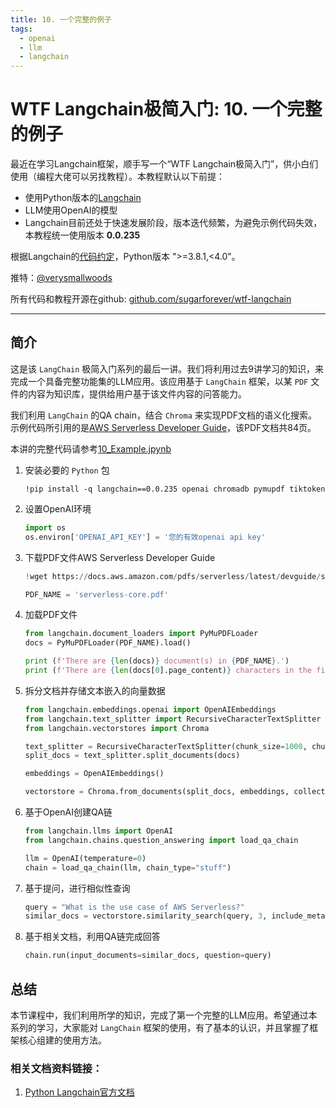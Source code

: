 ```yaml
---
title: 10. 一个完整的例子
tags:
  - openai
  - llm
  - langchain
---
```


# WTF Langchain极简入门: 10. 一个完整的例子

最近在学习Langchain框架，顺手写一个“WTF Langchain极简入门”，供小白们使用（编程大佬可以另找教程）。本教程默认以下前提：
- 使用Python版本的[Langchain](https://github.com/hwchase17/langchain)
- LLM使用OpenAI的模型
- Langchain目前还处于快速发展阶段，版本迭代频繁，为避免示例代码失效，本教程统一使用版本 **0.0.235**

根据Langchain的[代码约定](https://github.com/hwchase17/langchain/blob/v0.0.235/pyproject.toml#L14C1-L14C24)，Python版本 ">=3.8.1,<4.0"。

推特：[@verysmallwoods](https://twitter.com/verysmallwoods)

所有代码和教程开源在github: [github.com/sugarforever/wtf-langchain](https://github.com/sugarforever/wtf-langchain)

-----

## 简介

这是该 `LangChain` 极简入门系列的最后一讲。我们将利用过去9讲学习的知识，来完成一个具备完整功能集的LLM应用。该应用基于 `LangChain` 框架，以某 `PDF` 文件的内容为知识库，提供给用户基于该文件内容的问答能力。

我们利用 `LangChain` 的QA chain，结合 `Chroma` 来实现PDF文档的语义化搜索。示例代码所引用的是[AWS Serverless
Developer Guide](https://docs.aws.amazon.com/pdfs/serverless/latest/devguide/serverless-core.pdf)，该PDF文档共84页。

本讲的完整代码请参考[10_Example.jpynb](./10_Example.ipynb)

1. 安装必要的 `Python` 包

    ```shell
    !pip install -q langchain==0.0.235 openai chromadb pymupdf tiktoken
    ```

2. 设置OpenAI环境

    ```python
    import os
    os.environ['OPENAI_API_KEY'] = '您的有效openai api key'
    ```

3. 下载PDF文件AWS Serverless Developer Guide

    ```python
    !wget https://docs.aws.amazon.com/pdfs/serverless/latest/devguide/serverless-core.pdf

    PDF_NAME = 'serverless-core.pdf'
    ```

4. 加载PDF文件

    ```python
    from langchain.document_loaders import PyMuPDFLoader
    docs = PyMuPDFLoader(PDF_NAME).load()

    print (f'There are {len(docs)} document(s) in {PDF_NAME}.')
    print (f'There are {len(docs[0].page_content)} characters in the first page of your document.')
    ```

5. 拆分文档并存储文本嵌入的向量数据

    ```python
    from langchain.embeddings.openai import OpenAIEmbeddings
    from langchain.text_splitter import RecursiveCharacterTextSplitter
    from langchain.vectorstores import Chroma

    text_splitter = RecursiveCharacterTextSplitter(chunk_size=1000, chunk_overlap=200)
    split_docs = text_splitter.split_documents(docs)

    embeddings = OpenAIEmbeddings()

    vectorstore = Chroma.from_documents(split_docs, embeddings, collection_name="serverless_guide")
    ```

6. 基于OpenAI创建QA链

    ```python
    from langchain.llms import OpenAI
    from langchain.chains.question_answering import load_qa_chain

    llm = OpenAI(temperature=0)
    chain = load_qa_chain(llm, chain_type="stuff")
    ```

7. 基于提问，进行相似性查询
    
    ```python
    query = "What is the use case of AWS Serverless?"
    similar_docs = vectorstore.similarity_search(query, 3, include_metadata=True)
    ```

8. 基于相关文档，利用QA链完成回答

    ```python
    chain.run(input_documents=similar_docs, question=query)
    ```

## 总结

本节课程中，我们利用所学的知识，完成了第一个完整的LLM应用。希望通过本系列的学习，大家能对 `LangChain` 框架的使用，有了基本的认识，并且掌握了框架核心组建的使用方法。

### 相关文档资料链接：
1. [Python Langchain官方文档](https://python.langchain.com/docs/get_started/introduction.html) 